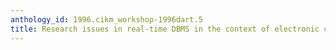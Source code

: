 ```yaml
---
anthology_id: 1996.cikm_workshop-1996dart.5
title: Research issues in real-time DBMS in the context of electronic commerce
---
```

